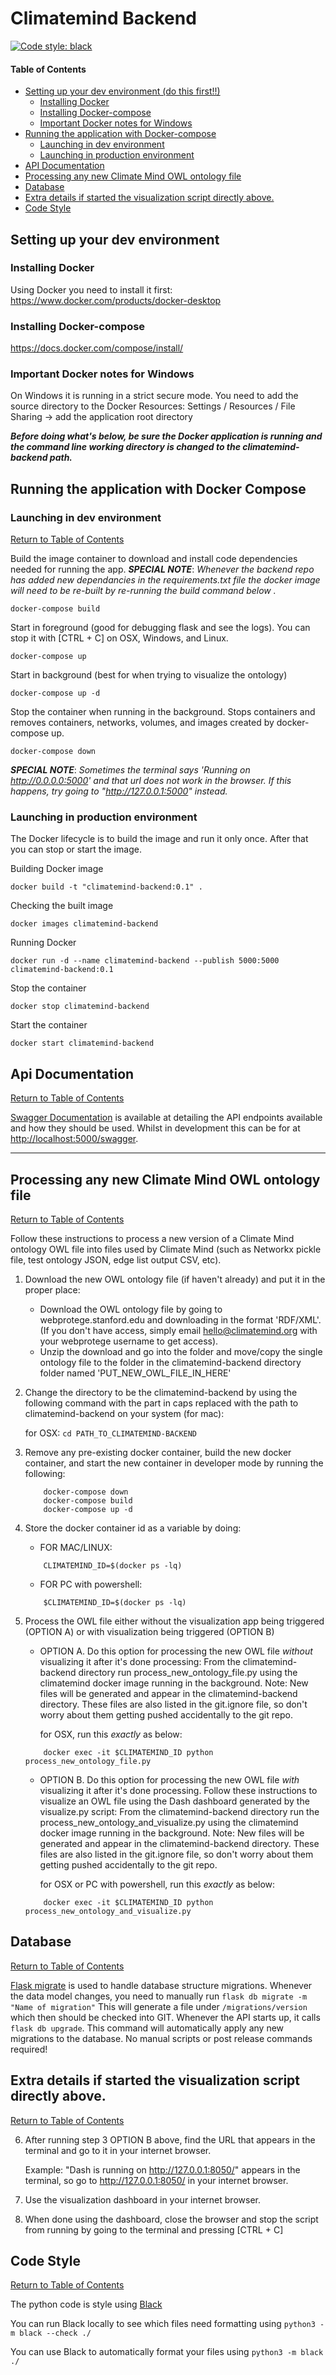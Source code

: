 # Climatemind Backend

[![Code style: black](https://img.shields.io/badge/code%20style-black-000000.svg)](https://github.com/psf/black)


#### Table of Contents
* [Setting up your dev environment (do this first!!)](#setting-up-your-dev-environment)
    * [Installing Docker](#installing-docker)
    * [Installing Docker-compose](#installing-docker-compose)
    * [Important Docker notes for Windows](#important-docker-notes-for-windows)
* [Running the application with Docker-compose](#running-the-application-with-docker-compose)
    * [Launching in dev environment](#launching-in-dev-environment) 
    * [Launching in production environment](#launching-in-production-environment) 
* [API Documentation](#api-documentation)
* [Processing any new Climate Mind OWL ontology file](#processing-any-new-climate-mind-OWL-ontology-file)
* [Database](#database)
* [Extra details if started the visualization script directly above.](#extra-details-if-started-the-visualization-script-directly-above)
* [Code Style](#code-style)

## Setting up your dev environment

### Installing Docker

Using Docker you need to install it first: https://www.docker.com/products/docker-desktop

### Installing Docker-compose
https://docs.docker.com/compose/install/

### Important Docker notes for Windows
On Windows it is running in a strict secure mode. You need to add the source directory to the Docker Resources: Settings / Resources / File Sharing -> add the application root directory

**_Before doing what's below, be sure the Docker application is running and the command line working directory is changed to the climatemind-backend path._**

## Running the application with Docker Compose 

### Launching in dev environment

[Return to Table of Contents](#table-of-contents)

Build the image container to download and install code dependencies needed for running the app. **_SPECIAL NOTE_**: _Whenever the backend repo has added new dependancies in the requirements.txt file the docker image will need to be re-built by re-running the build command below ._

    docker-compose build

Start in foreground (good for debugging flask and see the logs). You can stop it with [CTRL + C] on OSX, Windows, and Linux.

    docker-compose up

Start in background (best for when trying to visualize the ontology)

    docker-compose up -d

Stop the container when running in the background. Stops containers and removes containers, networks, volumes, and images created by docker-compose up.

    docker-compose down

**_SPECIAL NOTE_**: _Sometimes the terminal says 'Running on http://0.0.0.0:5000' and that url does not work in the browser. If this happens, try going to "http://127.0.0.1:5000" instead._

### Launching in production environment

The Docker lifecycle is to build the image and run it only once. After that you can stop or start the image.

Building Docker image

    docker build -t "climatemind-backend:0.1" .

Checking the built image

    docker images climatemind-backend

Running Docker

    docker run -d --name climatemind-backend --publish 5000:5000 climatemind-backend:0.1

Stop the container

    docker stop climatemind-backend

Start the container

    docker start climatemind-backend

## Api Documentation

[Return to Table of Contents](#table-of-contents)

[Swagger Documentation](http://localhost:5000/swagger) is available at detailing the API endpoints available and how they should be used. Whilst in development this can be for at [http://localhost:5000/swagger](http://localhost:5000/swagger).

---

## Processing any new Climate Mind OWL ontology file

[Return to Table of Contents](#table-of-contents)

Follow these instructions to process a new version of a Climate Mind ontology OWL file into files used by Climate Mind (such as Networkx pickle file, test ontology JSON, edge list output CSV, etc).

1. Download the new OWL ontology file (if haven't already) and put it in the proper place:
    * Download the OWL ontology file by going to webprotege.stanford.edu and downloading in the format 'RDF/XML'. (If you don't have access, simply email hello@climatemind.org with your webprotege username to get access). 
    * Unzip the download and go into the folder and move/copy the single ontology file to the folder in the climatemind-backend directory folder named 'PUT_NEW_OWL_FILE_IN_HERE'

2. Change the directory to be the climatemind-backend by using the following command with the part in caps replaced with the path to climatemind-backend on your system (for mac):

   for OSX: `cd PATH_TO_CLIMATEMIND-BACKEND`

3. Remove any pre-existing docker container, build the new docker container, and start the new container in developer mode by running the following:

    ```
        docker-compose down
        docker-compose build
        docker-compose up -d
    ```
    
4. Store the docker container id as a variable by doing:
    * FOR MAC/LINUX:
    ```
        CLIMATEMIND_ID=$(docker ps -lq)
    ```
    * FOR PC with powershell:
    ```
        $CLIMATEMIND_ID=$(docker ps -lq)
    ```

5. Process the OWL file either without the visualization app being triggered (OPTION A) or with visualization being triggered (OPTION B)

    * OPTION A. Do this option for processing the new OWL file _without_ visualizing it after it's done processing: From the climatemind-backend directory run process_new_ontology_file.py using the climatemind docker image running in the background. Note: New files will be generated and appear in the climatemind-backend directory. These files are also listed in the git.ignore file, so don't worry about them getting pushed accidentally to the git repo.

        for OSX, run this *exactly* as below:
    ```
        docker exec -it $CLIMATEMIND_ID python process_new_ontology_file.py
    ```

    * OPTION B. Do this option for processing the new OWL file _with_ visualizing it after it's done processing. Follow these instructions to visualize an OWL file using the Dash dashboard generated by the visualize.py script:  From the climatemind-backend directory run the process_new_ontology_and_visualize.py using the climatemind docker image running in the background. Note: New files will be generated and appear in the climatemind-backend directory. These files are also listed in the git.ignore file, so don't worry about them getting pushed accidentally to the git repo.

        for OSX or PC with powershell, run this *exactly* as below:
    ```
        docker exec -it $CLIMATEMIND_ID python process_new_ontology_and_visualize.py
    ```

## Database

[Return to Table of Contents](#table-of-contents)

[Flask migrate](https://flask-migrate.readthedocs.io/en/latest/) is used to handle database structure migrations. 
Whenever the data model changes, you need to manually run `flask db migrate -m "Name of migration"`
This will generate a file under `/migrations/version` which then should be checked into GIT. Whenever the API starts up, it calls `flask db upgrade`. This command will automatically apply any new migrations to the database. No manual scripts or post release commands required!

## Extra details if started the visualization script directly above.

[Return to Table of Contents](#table-of-contents)

6. After running step 3 OPTION B above, find the URL that appears in the terminal and go to it in your internet browser.

    Example: "Dash is running on http://127.0.0.1:8050/" appears in the terminal, so go to http://127.0.0.1:8050/ in your internet browser.


7. Use the visualization dashboard in your internet browser.

8. When done using the dashboard, close the browser and stop the script from running by going to the terminal and pressing [CTRL + C]

## Code Style

[Return to Table of Contents](#table-of-contents)

The python code is style using [Black](https://pypi.org/project/black/)

You can run Black locally to see which files need formatting using `python3 -m black --check ./`

You can use Black to automatically format your files using `python3 -m black ./`
